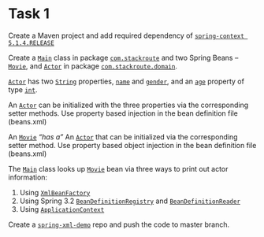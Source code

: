 # Task 1

Create a Maven project and add required dependency of <a href="" target="_blank">`spring-context 5.1.4.RELEASE`</a>

Create a <a href="" target="_blank">`Main`</a> class in package <a href="" target="_blank">`com.stackroute`</a> and two Spring Beans – <a href="" target="_blank">`Movie`</a>, and <a href="" target="_blank">`Actor`</a> in
package <a href="" target="_blank">`com.stackroute.domain`</a>.

<a href="" target="_blank">`Actor`</a> has two <a href="" target="_blank">`String`</a> properties, <a href="" target="_blank">`name`</a> and <a href="" target="_blank">`gender`</a>, and an <a href="" target="_blank">`age`</a> property of type <a href="" target="_blank">`int`</a>.

An <a href="" target="_blank">`Actor`</a> can be initialized with the three properties via the corresponding setter methods. Use
property based injection in the bean definition file (beans.xml)

An <a href="" target="_blank">`Movie`</a> *“has a”* An <a href="" target="_blank">`Actor`</a>  that can be initialized via the corresponding setter method. Use property
based object injection in the bean definition file (beans.xml)

The <a href="" target="_blank">`Main`</a> class looks up <a href="" target="_blank">`Movie`</a> bean via three ways to print out actor information:

1. Using <a href="" target="_blank">`XmlBeanFactory`</a>
2. Using Spring 3.2 <a href="" target="_blank">`BeanDefinitionRegistry`</a> and <a href="" target="_blank">`BeanDefinitionReader`</a>
3. Using <a href="" target="_blank">`ApplicationContext`</a>

Create a <a href="" target="_blank">`spring-xml-demo`</a> repo and push the code to master branch.

